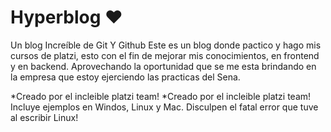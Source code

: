 # Hyperblog ❤️
Un blog Increíble de Git Y Github
Este es un blog donde pactico y hago mis cursos de platzi, esto con el fin de mejorar mis conocimientos, en frontend y en backend. Aprovechando la oportunidad que se me esta brindando en la empresa que estoy ejerciendo las practicas del Sena. 

*Creado por el incleible platzi team!
*Creado por el incleible platzi team!
Incluye ejemplos en Windos, Linux y Mac. Disculpen el fatal error que tuve al escribir Linux!
